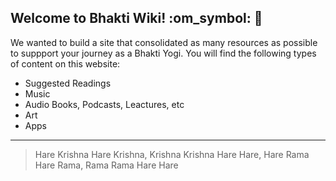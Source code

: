 ## Welcome to Bhakti Wiki! :om_symbol: :prayer_beads:
We wanted to build a site that consolidated as many resources as possible to suppport your journey as a Bhakti Yogi. You will find the following types of content on this website:

* Suggested Readings
* Music
* Audio Books, Podcasts, Leactures, etc
* Art
* Apps

---

> Hare Krishna Hare Krishna, Krishna Krishna Hare Hare, Hare Rama Hare Rama, Rama Rama Hare Hare
